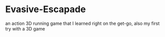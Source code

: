 # Evasive-Escapade
an action 3D running game that I learned right on the get-go, also my first try with a 3D game
